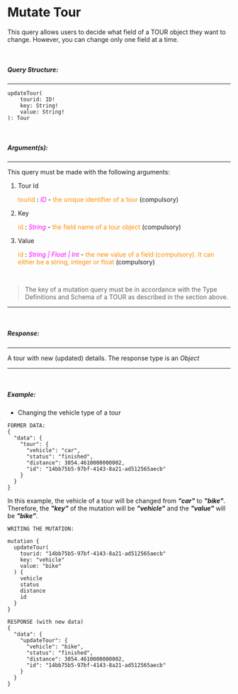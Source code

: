 # Mutate Tour

This query allows users to decide what field of a TOUR object they want to change. However, you can change only one field at a time.

<br/>

##### _Query Structure:_

---

```
updateTour(
    tourid: ID!
    key: String!
    value: String!
): Tour
```

<br/>

##### _Argument(s):_

---

This query must be made with the following arguments:

1. Tour Id

   <span style="color:darkorange">tourid</span> : <span style="color:magenta">_ID_</span> - <span style="color:darkorange"> the unique identifier of a tour </span> (compulsory)

2. Key

   <span style="color:darkorange">id</span> : <span style="color:magenta">_String_</span> - <span style="color:darkorange"> the field name of a tour object </span> (compulsory)

3. Value

   <span style="color:darkorange">id</span> : <span style="color:magenta">_String | Float | Int_</span> - <span style="color:darkorange"> the new value of a field (compulsory). It can either be a string, integer or float </span> (compulsory)

<br/>

> The key of a mutation query must be in accordance with the Type Definitions and Schema of a TOUR as described in the section above.

---

<br/>

##### _Response:_

---

A tour with new (updated) details. The response type is an _Object_

---

<br/>

##### _Example:_

- Changing the vehicle type of a tour

```
FORMER DATA:
{
  "data": {
    "tour": {
      "vehicle": "car",
      "status": "finished",
      "distance": 3854.4610000000002,
      "id": "14bb75b5-97bf-4143-8a21-ad512565aecb"
    }
  }
}
```

In this example, the vehicle of a tour will be changed from **_"car"_** to **_"bike"_**. Therefore, the **_"key"_** of the mutation will be **_"vehicle"_** and the **_"value"_** will be **_"bike"_**.

```
WRITING THE MUTATION:

mutation {
  updateTour(
    tourid: "14bb75b5-97bf-4143-8a21-ad512565aecb"
    key: "vehicle"
    value: "bike"
  ) {
    vehicle
    status
    distance
    id
  }
}

RESPONSE (with new data)
{
  "data": {
    "updateTour": {
      "vehicle": "bike",
      "status": "finished",
      "distance": 3854.4610000000002,
      "id": "14bb75b5-97bf-4143-8a21-ad512565aecb"
    }
  }
}

```
